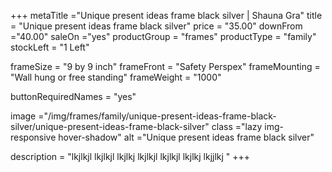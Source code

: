 +++
metaTitle ="Unique present ideas frame black silver | Shauna Gra"
title = "Unique present ideas frame black silver"
price = "35.00"
downFrom ="40.00"
saleOn ="yes"
productGroup = "frames"
productType = "family"
stockLeft = "1 Left" 
 
frameSize = "9 by 9 inch" 
frameFront = "Safety Perspex" 
frameMounting = "Wall hung or free standing" 
frameWeight = "1000" 
 
buttonRequiredNames = "yes"
 
image ="/img/frames/family/unique-present-ideas-frame-black-silver/unique-present-ideas-frame-black-silver"
class ="lazy img-responsive hover-shadow"
alt ="Unique present ideas frame black silver"
 
description = "lkjlkjl lkjlkjl lkjlkj lkjlkjl lkjlkjl lkjlkj lkjjlkj "
+++
